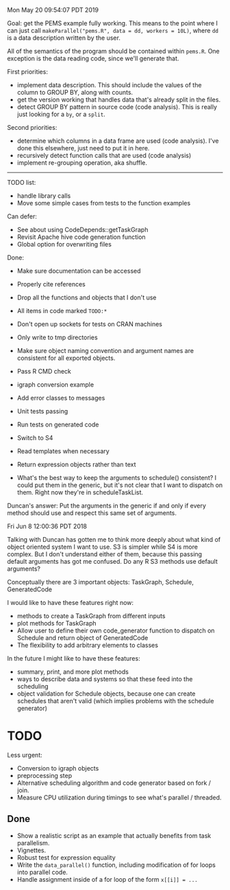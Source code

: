 
Mon May 20 09:54:07 PDT 2019

Goal: get the PEMS example fully working.
This means to the point where I can just call `makeParallel("pems.R", data = dd, workers = 10L)`, where `dd` is a data description written by the user.

All of the semantics of the program should be contained within `pems.R`.
One exception is the data reading code, since we'll generate that.

First priorities:

- implement data description.
    This should include the values of the column to GROUP BY, along with counts.
- get the version working that handles data that's already split in the files.
- detect GROUP BY pattern in source code (code analysis).
    This is really just looking for a `by`, or a `split`.

Second priorities:

- determine which columns in a data frame are used (code analysis).
    I've done this elsewhere, just need to put it in here.
- recursively detect function calls that are used (code analysis)
- implement re-grouping operation, aka shuffle.


------------------------------------------------------------

TODO list:

- handle library calls
- Move some simple cases from tests to the function examples

Can defer:

- See about using CodeDepends::getTaskGraph
- Revisit Apache hive code generation function
- Global option for overwriting files

Done:

- Make sure documentation can be accessed
- Properly cite references
- Drop all the functions and objects that I don't use
- All items in code marked `TODO:*`
- Don't open up sockets for tests on CRAN machines
- Only write to tmp directories
- Make sure object naming convention and argument names are consistent for
  all exported objects.
- Pass R CMD check
- igraph conversion example
- Add error classes to messages
- Unit tests passing
- Run tests on generated code
- Switch to S4
- Read templates when necessary
- Return expression objects rather than text



- What's the best way to keep the arguments to schedule() consistent? I could
  put them in the generic, but it's not clear that I want to dispatch on
  them. Right now they're in scheduleTaskList.

Duncan's answer: Put the arguments in the generic if and only if every
method should use and respect this same set of arguments.


Fri Jun  8 12:00:36 PDT 2018

Talking with Duncan has gotten me to think more deeply about what kind of
object oriented system I want to use. S3 is simpler while S4 is more
complex. But I don't understand either of them, because this passing
default arguments has got me confused. Do any R S3 methods use default
arguments?

Conceptually there are 3 important objects: TaskGraph, Schedule,
GeneratedCode

I would like to have these features right now:

- methods to create a TaskGraph from different inputs
- plot methods for TaskGraph
- Allow user to define their own code_generator function to dispatch on
  Schedule and return object of GeneratedCode
- The flexibility to add arbitrary elements to classes

In the future I might like to have these features:

- summary, print, and more plot methods
- ways to describe data and systems so that these feed into the scheduling
- object validation for Schedule objects, because one can
create schedules that aren't valid (which implies problems with the
schedule generator)


# TODO


Less urgent:

- Conversion to igraph objects
- preprocessing step
- Alternative scheduling algorithm and code generator based on fork / join.
- Measure CPU utilization during timings to see what's parallel / threaded.


## Done

- Show a realistic script as an example that actually benefits from task parallelism.
- Vignettes.
- Robust test for expression equality
- Write the `data_parallel()` function, including modification of for loops
  into parallel code.
- Handle assignment inside of a for loop of the form `x[[i]] = ...`
